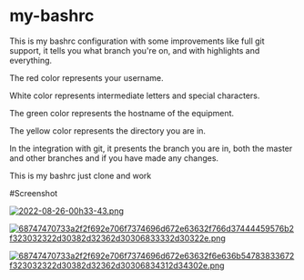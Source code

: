# my-bashrc



This is my bashrc configuration with some improvements like full git support, it tells you what branch you're on, and with highlights and everything.

The red color represents your username.

White color represents intermediate letters and special characters.

The green color represents the hostname of the equipment.

The yellow color represents the directory you are in.

In the integration with git, it presents the branch you are in, both the master and other branches and if you have made any changes.

This is my bashrc just clone and work

#Screenshot

[//]:[![2022-08-26-00h33-02.png](https://i.postimg.cc/vm7DDYWk/2022-08-26-00h33-02.png)](https://postimg.cc/VS6zVcZW)

[![2022-08-26-00h33-43.png](https://i.postimg.cc/cCCJDfVG/2022-08-26-00h33-43.png)](https://postimg.cc/8f8DcfpZ)

[//]:[![2022-08-26-00h41-40.png](https://i.postimg.cc/nckTx83g/2022-08-26-00h41-40.png)](https://postimg.cc/F7Y0b65V)

[![68747470733a2f2f692e706f7374696d672e63632f766d37444459576b2f323032322d30382d32362d30306833332d30322e.png](https://i.postimg.cc/k4zkP2yn/68747470733a2f2f692e706f7374696d672e63632f766d37444459576b2f323032322d30382d32362d30306833332d30322e.png)](https://postimg.cc/tZdrhCff)

[![68747470733a2f2f692e706f7374696d672e63632f6e636b54783833672f323032322d30382d32362d30306834312d34302e.png](https://i.postimg.cc/7h1Xthst/68747470733a2f2f692e706f7374696d672e63632f6e636b54783833672f323032322d30382d32362d30306834312d34302e.png)](https://postimg.cc/RJFcNSzw)
